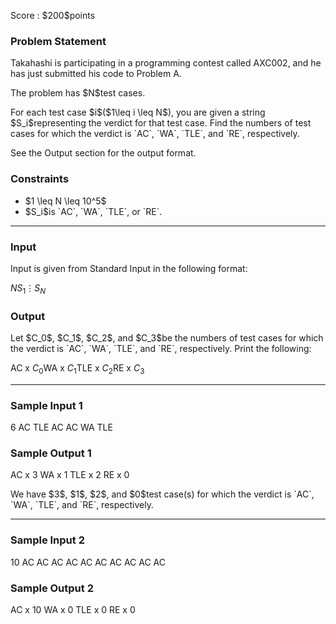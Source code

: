 
<div>

<span>

<span>

<p>
Score : $200$points
</p>

<div>

<section>

### **Problem Statement**

<p>
Takahashi is participating in a programming contest called AXC002, and he has just submitted his code to Problem A.
</p>

<p>
The problem has $N$test cases.
</p>

<p>
For each test case $i$($1\leq i \leq N$), you are given a string $S_i$representing the verdict for that test case. Find the numbers of test cases for which the verdict is `AC`, `WA`, `TLE`, and `RE`, respectively.
</p>

<p>
See the Output section for the output format.
</p>

</section>

</div>

<div>

<section>

### **Constraints**

<ul>

<li>
$1 \leq N \leq 10^5$
</li>

<li>
$S_i$is `AC`, `WA`, `TLE`, or `RE`.
</li>

</ul>

</section>

</div>

---

<div>

<div>

<section>

### **Input**

<p>
Input is given from Standard Input in the following format:
</p>

<div>

$N$$S_1$$\vdots$$S_N$
</div>

</section>

</div>

<div>

<section>

### **Output**

<p>
Let $C_0$, $C_1$, $C_2$, and $C_3$be the numbers of test cases for which the verdict is `AC`, `WA`, `TLE`, and `RE`, respectively. Print the following:
</p>

<div>

AC x $C_0$WA x $C_1$TLE x $C_2$RE x $C_3$
</div>

</section>

</div>

</div>

---

<div>

<section>

### **Sample Input 1**

<div>

6
AC
TLE
AC
AC
WA
TLE

</div>

</section>

</div>

<div>

<section>

### **Sample Output 1**

<div>

AC x 3
WA x 1
TLE x 2
RE x 0

</div>

<p>
We have $3$, $1$, $2$, and $0$test case(s) for which the verdict is `AC`, `WA`, `TLE`, and `RE`, respectively.
</p>

</section>

</div>

---

<div>

<section>

### **Sample Input 2**

<div>

10
AC
AC
AC
AC
AC
AC
AC
AC
AC
AC

</div>

</section>

</div>

<div>

<section>

### **Sample Output 2**

<div>

AC x 10
WA x 0
TLE x 0
RE x 0

</div>

</section>

</div>

</span>

</span>

</div>
